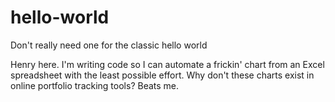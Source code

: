 # hello-world
Don't really need one for the classic hello world

Henry here. I'm writing code so I can automate a frickin' chart from an Excel spreadsheet with the least possible effort. Why don't these charts exist in online portfolio tracking tools? Beats me.
